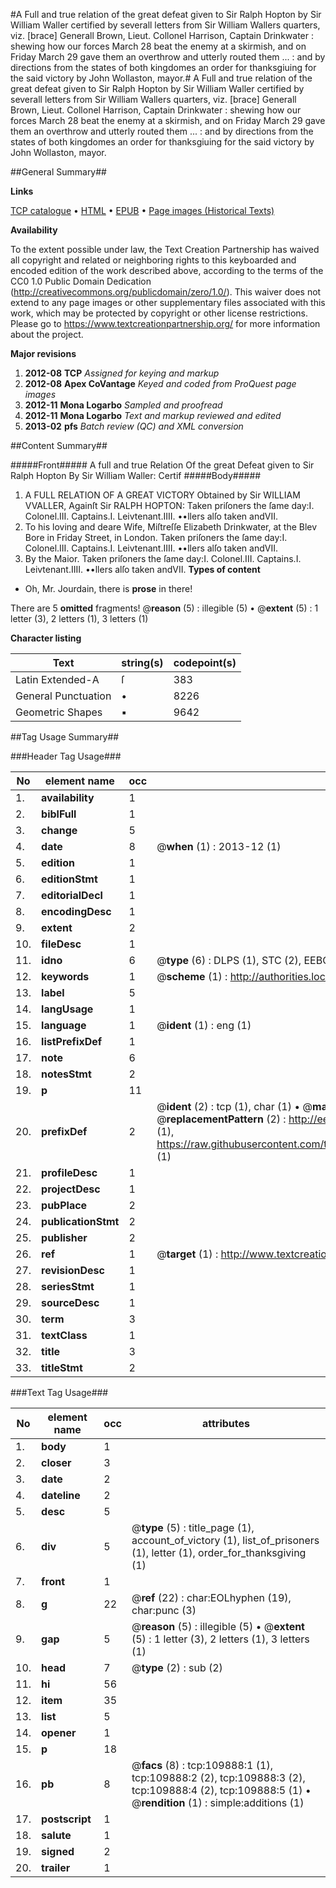 #A Full and true relation of the great defeat given to Sir Ralph Hopton by Sir William Waller certified by severall letters from Sir William Wallers quarters, viz. [brace] Generall Brown, Lieut. Collonel Harrison, Captain Drinkwater : shewing how our forces March 28 beat the enemy at a skirmish, and on Friday March 29 gave them an overthrow and utterly routed them ... : and by directions from the states of both kingdomes an order for thanksgiuing  for the said victory by John Wollaston, mayor.#
A Full and true relation of the great defeat given to Sir Ralph Hopton by Sir William Waller certified by severall letters from Sir William Wallers quarters, viz. [brace] Generall Brown, Lieut. Collonel Harrison, Captain Drinkwater : shewing how our forces March 28 beat the enemy at a skirmish, and on Friday March 29 gave them an overthrow and utterly routed them ... : and by directions from the states of both kingdomes an order for thanksgiuing  for the said victory by John Wollaston, mayor.

##General Summary##

**Links**

[TCP catalogue](http://www.ota.ox.ac.uk/tcp/)  • 
[HTML](http://tei.it.ox.ac.uk/tcp/Texts-HTML/free/A40/A40596.html)  • 
[EPUB](http://tei.it.ox.ac.uk/tcp/Texts-EPUB/free/A40/A40596.epub) • 
[Page images (Historical Texts)](https://historicaltexts.jisc.ac.uk/eebo-26963630e)

**Availability**

To the extent possible under law, the Text Creation Partnership has waived all copyright and related or neighboring rights to this keyboarded and encoded edition of the work described above, according to the terms of the CC0 1.0 Public Domain Dedication (http://creativecommons.org/publicdomain/zero/1.0/). This waiver does not extend to any page images or other supplementary files associated with this work, which may be protected by copyright or other license restrictions. Please go to https://www.textcreationpartnership.org/ for more information about the project.

**Major revisions**

1. __2012-08__ __TCP__ *Assigned for keying and markup*
1. __2012-08__ __Apex CoVantage__ *Keyed and coded from ProQuest page images*
1. __2012-11__ __Mona Logarbo__ *Sampled and proofread*
1. __2012-11__ __Mona Logarbo__ *Text and markup reviewed and edited*
1. __2013-02__ __pfs__ *Batch review (QC) and XML conversion*

##Content Summary##

#####Front#####
A full and true Relation Of the great Defeat given to Sir Ralph Hopton By Sir William Waller: Certif
#####Body#####

1. A FULL RELATION OF A GREAT VICTORY Obtained by Sir WILLIAM VVALLER, Againſt Sir RALPH HOPTON:
Taken priſoners the ſame day:I. Colonel.III. Captains.I. Leivtenant.IIII. ••llers alſo taken andVII.
1. To his loving and deare Wife, Miſtreſſe Elizabeth Drinkwater, at the Blev Bore in Friday Street, in London.
Taken priſoners the ſame day:I. Colonel.III. Captains.I. Leivtenant.IIII. ••llers alſo taken andVII.
1. By the Maior.
Taken priſoners the ſame day:I. Colonel.III. Captains.I. Leivtenant.IIII. ••llers alſo taken andVII.
**Types of content**

  * Oh, Mr. Jourdain, there is **prose** in there!

There are 5 **omitted** fragments! 
 @__reason__ (5) : illegible (5)  •  @__extent__ (5) : 1 letter (3), 2 letters (1), 3 letters (1)

**Character listing**


|Text|string(s)|codepoint(s)|
|---|---|---|
|Latin Extended-A|ſ|383|
|General Punctuation|•|8226|
|Geometric Shapes|▪|9642|

##Tag Usage Summary##

###Header Tag Usage###

|No|element name|occ|attributes|
|---|---|---|---|
|1.|__availability__|1||
|2.|__biblFull__|1||
|3.|__change__|5||
|4.|__date__|8| @__when__ (1) : 2013-12 (1)|
|5.|__edition__|1||
|6.|__editionStmt__|1||
|7.|__editorialDecl__|1||
|8.|__encodingDesc__|1||
|9.|__extent__|2||
|10.|__fileDesc__|1||
|11.|__idno__|6| @__type__ (6) : DLPS (1), STC (2), EEBO-CITATION (1), OCLC (1), VID (1)|
|12.|__keywords__|1| @__scheme__ (1) : http://authorities.loc.gov/ (1)|
|13.|__label__|5||
|14.|__langUsage__|1||
|15.|__language__|1| @__ident__ (1) : eng (1)|
|16.|__listPrefixDef__|1||
|17.|__note__|6||
|18.|__notesStmt__|2||
|19.|__p__|11||
|20.|__prefixDef__|2| @__ident__ (2) : tcp (1), char (1)  •  @__matchPattern__ (2) : ([0-9\-]+):([0-9IVX]+) (1), (.+) (1)  •  @__replacementPattern__ (2) : http://eebo.chadwyck.com/downloadtiff?vid=$1&page=$2 (1), https://raw.githubusercontent.com/textcreationpartnership/Texts/master/tcpchars.xml#$1 (1)|
|21.|__profileDesc__|1||
|22.|__projectDesc__|1||
|23.|__pubPlace__|2||
|24.|__publicationStmt__|2||
|25.|__publisher__|2||
|26.|__ref__|1| @__target__ (1) : http://www.textcreationpartnership.org/docs/. (1)|
|27.|__revisionDesc__|1||
|28.|__seriesStmt__|1||
|29.|__sourceDesc__|1||
|30.|__term__|3||
|31.|__textClass__|1||
|32.|__title__|3||
|33.|__titleStmt__|2||


###Text Tag Usage###

|No|element name|occ|attributes|
|---|---|---|---|
|1.|__body__|1||
|2.|__closer__|3||
|3.|__date__|2||
|4.|__dateline__|2||
|5.|__desc__|5||
|6.|__div__|5| @__type__ (5) : title_page (1), account_of_victory (1), list_of_prisoners (1), letter (1), order_for_thanksgiving (1)|
|7.|__front__|1||
|8.|__g__|22| @__ref__ (22) : char:EOLhyphen (19), char:punc (3)|
|9.|__gap__|5| @__reason__ (5) : illegible (5)  •  @__extent__ (5) : 1 letter (3), 2 letters (1), 3 letters (1)|
|10.|__head__|7| @__type__ (2) : sub (2)|
|11.|__hi__|56||
|12.|__item__|35||
|13.|__list__|5||
|14.|__opener__|1||
|15.|__p__|18||
|16.|__pb__|8| @__facs__ (8) : tcp:109888:1 (1), tcp:109888:2 (2), tcp:109888:3 (2), tcp:109888:4 (2), tcp:109888:5 (1)  •  @__rendition__ (1) : simple:additions (1)|
|17.|__postscript__|1||
|18.|__salute__|1||
|19.|__signed__|2||
|20.|__trailer__|1||
